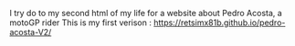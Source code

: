 I try do to my second html of my life for a website about Pedro Acosta, a motoGP rider
This is my first verison : https://retsimx81b.github.io/pedro-acosta-V2/
